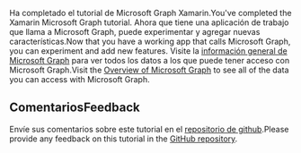 <!-- markdownlint-disable MD002 MD041 -->

<span data-ttu-id="0fd71-101">Ha completado el tutorial de Microsoft Graph Xamarin.</span><span class="sxs-lookup"><span data-stu-id="0fd71-101">You've completed the Xamarin Microsoft Graph tutorial.</span></span> <span data-ttu-id="0fd71-102">Ahora que tiene una aplicación de trabajo que llama a Microsoft Graph, puede experimentar y agregar nuevas características.</span><span class="sxs-lookup"><span data-stu-id="0fd71-102">Now that you have a working app that calls Microsoft Graph, you can experiment and add new features.</span></span> <span data-ttu-id="0fd71-103">Visite la [información general de Microsoft Graph](/graph/overview) para ver todos los datos a los que puede tener acceso con Microsoft Graph.</span><span class="sxs-lookup"><span data-stu-id="0fd71-103">Visit the [Overview of Microsoft Graph](/graph/overview) to see all of the data you can access with Microsoft Graph.</span></span>

## <a name="feedback"></a><span data-ttu-id="0fd71-104">Comentarios</span><span class="sxs-lookup"><span data-stu-id="0fd71-104">Feedback</span></span>

<span data-ttu-id="0fd71-105">Envíe sus comentarios sobre este tutorial en el [repositorio de github](https://github.com/microsoftgraph/msgraph-training-xamarin).</span><span class="sxs-lookup"><span data-stu-id="0fd71-105">Please provide any feedback on this tutorial in the [GitHub repository](https://github.com/microsoftgraph/msgraph-training-xamarin).</span></span>